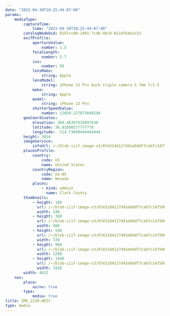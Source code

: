 ```yaml
---
date: "2022-04-30T10:25:44-07:00"
params:
    mediaType:
        captureTime:
            time: "2022-04-30T10:25:44-07:00"
        catalogNodeUid: 0197cc00-2401-7c4b-9bc0-8114f64e2c52
        exifProfile:
            apertureValue:
                number: 1.5
            focalLength:
                number: 5.7
            iso:
                number: 50
            lensMake:
                string: Apple
            lensModel:
                string: iPhone 13 Pro back triple camera 5.7mm f/1.5
            make:
                string: Apple
            model:
                string: iPhone 13 Pro
            shutterSpeedValue:
                number: 12658.227873048294
        geoCoordinates:
            elevation: 384.48397435897436
            latitude: 36.01690277777778
            longitude: -114.73849444444444
        height: 3024
        imageService:
            infoUrl: /~/blob-iiif-image-v3/87e51d4117d41e0ddf7cabfc14750046b56c5740d15fd40cbc076b60529320ce/info.json
        placesProfile:
            country:
                code: US
                name: United States
            countryRegion:
                code: US-NV
                name: Nevada
            places:
                - kind: admin2
                  name: Clark County
        thumbnails:
            - height: 180
              url: /~/blob-iiif-image-v3/87e51d4117d41e0ddf7cabfc14750046b56c5740d15fd40cbc076b60529320ce/full/240%2C180/0/default.jpg
              width: 240
            - height: 360
              url: /~/blob-iiif-image-v3/87e51d4117d41e0ddf7cabfc14750046b56c5740d15fd40cbc076b60529320ce/full/480%2C360/0/default.jpg
              width: 480
            - height: 540
              url: /~/blob-iiif-image-v3/87e51d4117d41e0ddf7cabfc14750046b56c5740d15fd40cbc076b60529320ce/full/720%2C540/0/default.jpg
              width: 720
            - height: 960
              url: /~/blob-iiif-image-v3/87e51d4117d41e0ddf7cabfc14750046b56c5740d15fd40cbc076b60529320ce/full/1280%2C960/0/default.jpg
              width: 1280
            - height: 1440
              url: /~/blob-iiif-image-v3/87e51d4117d41e0ddf7cabfc14750046b56c5740d15fd40cbc076b60529320ce/full/1920%2C1440/0/default.jpg
              width: 1920
        width: 4032
    nav:
        place:
            us/nv: true
        type:
            media: true
title: IMG_2210.HEIC
type: media
---
```

